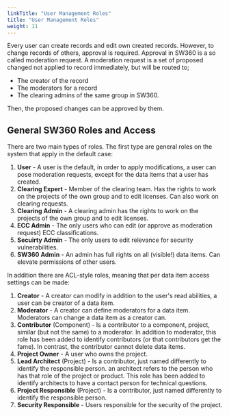 ```yaml
---
linkTitle: "User Management Roles"
title: "User Management Roles"
weight: 11
---
```


Every user can create records and edit own created records. However, to change records of others, approval is required. Approval in SW360 is a so called moderation request. A moderation request is a set of proposed changed not applied to record immediately, but will be routed to;

- The creator of the record
- The moderators for a record
- The clearing admins of the same group in SW360.

Then, the proposed changes can be approved by them.

## General SW360 Roles and Access

There are two main types of roles. The first type are general roles on the system that apply in the default case:

1. **User** - A user is the default, in order to apply modifications, a user can pose moderation requests, except for the data items that a user has created.
2. **Clearing Expert** - Member of the clearing team. Has the rights to work on the projects of the own group and to edit licenses. Can also work on clearing requests.
3. **Clearing Admin** - A clearing admin has the rights to work on the projects of the own group and to edit licenses.
4. **ECC Admin** - The only users who can edit (or approve as moderation request) ECC classifications.
5. **Secuirty Admin** - The only users to edit relevance for security vulnerabilities.
6. **SW360 Admin** - An admin has full rights on all (visible!) data items. Can elevate permissions of other users.

In addition there are ACL-style roles, meaning that per data item access settings can be made:

1. **Creator** - A creator can modify in addition to the user's read abilities, a user can be creator of a data item.
2. **Moderator** - A creator can define moderators for a data item. Moderators can change a data item as a creator can.
3. **Contributor** (Component) - Is a contributor to a component, project, similar (but not the same) to a moderator. In addition to moderator, this role has been added to identify contributors (or that contributors get the fame). In contrast, the contributor cannot delete data items.
4. **Project Owner** - A user who owns the project.
5. **Lead Architect** (Project) - Is a contributor, just named differently to identify the responsible person. an architect refers to the person who has that role of the project or product. This role has been added to identify architects to have a contact person for technical questions.
6. **Project Responsible** (Project) - Is a contributor, just named differently to identify the responsible person.
7. **Security Responsible** - Users responsible for the security of the project.

